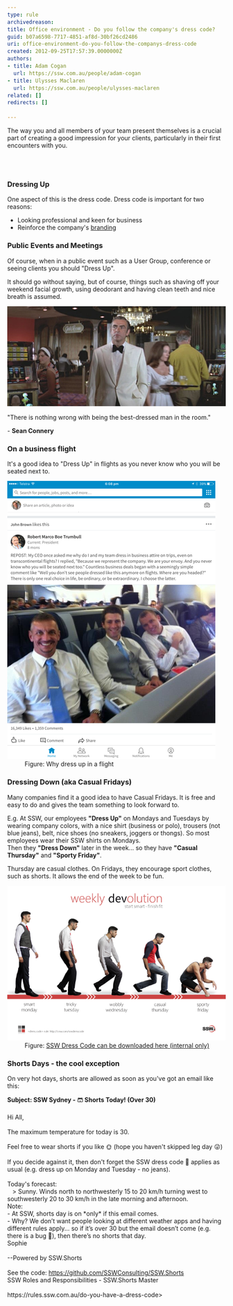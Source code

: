 ```yaml
---
type: rule
archivedreason: 
title: Office environment - Do you follow the company's dress code?
guid: b07a6598-7717-4851-af8d-30bf26cd2486
uri: office-environment-do-you-follow-the-companys-dress-code
created: 2012-09-25T17:57:39.0000000Z
authors:
- title: Adam Cogan
  url: https://ssw.com.au/people/adam-cogan
- title: Ulysses Maclaren
  url: https://ssw.com.au/people/ulysses-maclaren
related: []
redirects: []

---
```



<p>The way you and all members of your team present themselves is a crucial part of creating a good impression for your clients, particularly in their first encounters with you. <br></p>
<br><excerpt class='endintro'></excerpt><br>
<h3>Dressing Up</h3><p>One aspect of this is the dress code. Dress code is important for two reasons:</p><ul><li>Looking professional and keen for business<br></li><li>Reinforce the company's <a href="/_layouts/15/FIXUPREDIRECT.ASPX?WebId=3dfc0e07-e23a-4cbb-aac2-e778b71166a2&TermSetId=07da3ddf-0924-4cd2-a6d4-a4809ae20160&TermId=f6b90f42-7f48-4c44-b766-295de647bb47">branding</a><br></li></ul><h3>Public Events and Meetings<br></h3><p>Of course, when in a public event such as a User Group, conference or seeing clients you should "Dress Up".​<br></p><p>It should go without saying, but of course, things such as shaving off your weekend facial growth, using deodorant and having clean teeth and nice breath is assumed.</p><dl class="image"><dt> 
      <img src="sean-connery_dressed-up.jpg" alt="sean-connery_dressed-up.jpg" /> 
   </dt></dl><p class="ssw15-rteElement-Reference">"There is nothing wrong with being the best-dressed man in the room."</p>- <strong>Sean Connery</strong> 
<h3>On a business flight<br></h3>It's a good idea to "Dress Up" in flights as you never know who you will be seated next to. 
<dl class="image"><dt> 
      <img src="dresscode-linkedin.PNG" alt="dresscode-linkedin.PNG" /> 
   </dt><dd>Figure: Why dress up in a flight<br></dd></dl><h3>Dressing Down (aka Casual Fridays)</h3><p>Many companies find it a good idea to have Casual Fridays. It is free and easy to do and gives the team something to look forward to.</p><p class="ssw15-rteElement-GreyBox">E.g. At SSW, our employees <b>"Dress Up"</b> on Mondays and Tuesdays by wearing company colors, with a nice shirt (business or polo), trousers (not blue jeans), belt, nice shoes (no sneakers, joggers or thongs). So most employees wear their SSW shirts on Mondays.<br>Then they <b>"Dress Down"</b> later in the week... so they have 
   <b>"Casual Thursday"</b> and 
   <b>"Sporty Friday"</b>.<br></p><p>Thursday are casual clothes. On Fridays, they encourage sport clothes, such as shorts. It allows the end of the week to be fun.</p><dl class="image"><dt>​<img alt="SSW_Dresscode_Poster.png" src="SSW_Dresscode_Poster.png" style="width:750px;" /></dt><dd>Figure: ​<a href="https://sswcom.sharepoint.com/:b:/s/SSWDESIGN/EfVEIVvnUK5EoEE22SnqtskBlSE3nryQTkLDTjsfGrTV-Q?e=XijWyg">SSW Dress Code can be downloaded here (internal only)</a>​​<br></dd></dl><h3 class="ssw15-rteElement-H3">Shorts Days - the cool exception<br></h3><p>On very hot days, shorts are allowed as soon as you've got an email like this:​<br></p><p class="ssw15-rteElement-GreyBox"><b>Subject: SSW Sydney - 🩳 Shorts Today! (Over 30)<br>﻿ </b><br>Hi All,<br><br>The maximum temperature for today is 30.<br><br>Feel free to wear shorts if you like 🌞 (hope you haven't skipped leg day 😜)<br><br>If you decide against it, then don't forget the SSW dress code 👔 applies as usual (e.g. dress up on Monday and Tuesday - no jeans).<br><br>Today's forecast:<br>   > Sunny. Winds north to northwesterly 15 to 20 km/h turning west to southwesterly 20 to 30 km/h in the late morning and afternoon.<br>Note:<br>- At SSW, shorts day is on *only* if this email comes.<br>- Why? We don’t want people looking at different weather apps and having different rules apply... so if it’s over 30 but the email doesn’t come (e.g. there is a bug 🐞), then there’s no shorts that day.<br>Sophie<br><br>--Powered by SSW.Shorts<br><br>See the code: <a href="https://github.com/SSWConsulting/SSW.Shorts">https://github.com/SSWConsulting/SSW.Shorts</a><br>SSW Roles and Responsibilities - SSW.Shorts Master<br><br><This email was sent as per: <a href="/_layouts/15/FIXUPREDIRECT.ASPX?WebId=3dfc0e07-e23a-4cbb-aac2-e778b71166a2&TermSetId=07da3ddf-0924-4cd2-a6d4-a4809ae20160&TermId=220f48f1-ccde-4a22-94f3-7b079f7b0551">https://rules.ssw.com.au/do-you-have-a-dress-code</a>></p>
<br>​<br>


